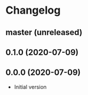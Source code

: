 # Changelog

## master (unreleased)

## 0.1.0 (2020-07-09)

## 0.0.0 (2020-07-09)

*   Initial version
